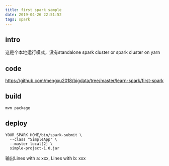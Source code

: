 ```yaml
---
title: first spark sample
date: 2019-04-26 22:51:52
tags: spark
---
```


## intro
这是个本地运行模式，没有standalone spark cluster or spark cluster on yarn

## code
https://github.com/mengxu2018/bigdata/tree/master/learn-spark/first-spark

## build
`mvn package`

## deploy
```
YOUR_SPARK_HOME/bin/spark-submit \
  --class "SimpleApp" \
  --master local[2] \
  simple-project-1.0.jar
```
输出Lines with a: xxx, Lines with b: xxx
